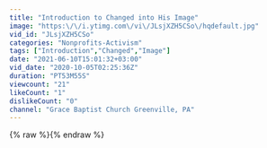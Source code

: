 ```yaml
---
title: "Introduction to Changed into His Image"
image: "https:\/\/i.ytimg.com\/vi\/JLsjXZH5CSo\/hqdefault.jpg"
vid_id: "JLsjXZH5CSo"
categories: "Nonprofits-Activism"
tags: ["Introduction","Changed","Image"]
date: "2021-06-10T15:01:32+03:00"
vid_date: "2020-10-05T02:25:36Z"
duration: "PT53M55S"
viewcount: "21"
likeCount: "1"
dislikeCount: "0"
channel: "Grace Baptist Church Greenville, PA"
---
```

{% raw %}{% endraw %}
